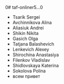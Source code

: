0# taf-onliner5...0

- Tsarik Sergei
- Avchinnikova Alina
- Aliasiuk Andrei
- Shikin Nikita
- Gasich Olga
- Tatjana Balashevich
- Lenkevich Alexey
- Shirochina Anastasiya
- Filenkov Vladislav
- Shidlovskaya Katerina
- Sokolova Polina
- всем привет
